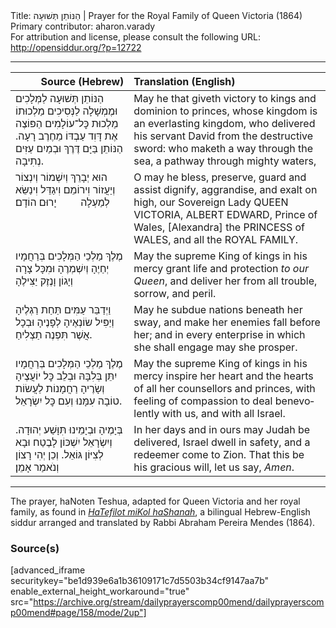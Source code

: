 <html>
<head></head>
<body>
Title: הַנּוֹתֵן תְּשׁוּעָה | Prayer for the Royal Family of Queen Victoria (1864)<br />
Primary contributor: aharon.varady<br />
For attribution and license, please consult the following URL: <a href="http://opensiddur.org/?p=12722">http://opensiddur.org/?p=12722</a>
<p />
<hr />

<table style="margin-left: auto;margin-right: auto;" class="draggable">
<thead><tr><th id="x" style="text-align: right;">Source (Hebrew)</th><th style="text-align: left;">Translation (English)</th></tr></thead>
<tbody>
<tr><td style="vertical-align:top;">
<div class="liturgy" lang="he">
הַנּוֹתֵן תְּשׁוּעָה לַמְּלָכִים 
וּמֶמְשָׁלָה לַנְּסִיכִים 
מַלְכוּתוֹ מַלְכוּת כׇּל־עוֹלָמִים 
הַפּוֹצֶה אֶת דָּוִד עַבְדּוֹ מֵחֶרֶב רָעָה. 
הַנּוֹתֵן בַּיָּם דֶּרֶךְ 
וּבְמַיִם עַזִּים נְתִיבָה. 
</span></div>
</td>
 
<td style="vertical-align:top;">
<div class="english" lang="en">
May he that giveth victory to kings 
and dominion to princes, 
whose kingdom is an everlasting kingdom, 
who delivered his servant David from the destructive sword: 
who maketh a way through the sea, 
a pathway through mighty waters, 
</div></td></tr>


<tr><td style="vertical-align:top;">
<div class="liturgy" lang="he">
הוּא יְבָרֵךְ וְיִשְׁמוֹר וְיִנְצוֹר וְיַעֲזוֹר 
וִירוֹמֵם וִיגַדֵּל וִינַשֵּׂא לְמַעְלָה
&nbsp;
&nbsp;
&nbsp;
&nbsp;
יָרוּם הוֹדָם׃
</span></div></td>
 
<td style="vertical-align:top;">
<div class="english" lang="en">
O may he bless, preserve, guard and assist
dignify, aggrandise, and exalt on high,
our Sovereign Lady QUEEN VICTORIA, 
ALBERT EDWARD, Prince of Wales, 
[Alexandra] the PRINCESS of WALES, 
and all the ROYAL FAMILY.
</div></td></tr>


<tr><td style="vertical-align:top;">
<div class="liturgy" lang="he">
מֶלֶךְ מַלְכֵי הַמְּלָכִים 
בְּרַחֲמָיו יְחַיֶהָ וְיִשְׁמְרֶהָ 
וּמִכָּל צָרָה וְיָגוֹן וָנֶזֶק יַצִּילֶהָ 
</span></div></td>
 
<td style="vertical-align:top;">
<div class="english" lang="en">
May the supreme King of kings 
in his mercy grant life and protection <em>to our Queen</em>,
and deliver her from all trouble, sorrow, and peril. 
</div></td></tr>


<tr><td style="vertical-align:top;">
<div class="liturgy" lang="he">
וַיְדַבֵּר עַמִּים תַּחַת רַגְלֶיהָ
וְיַפִּיל שׂוֹנְאֶיהָ לְפָנֶיהָ 
וּבְכָל אֲשֶׁר תִּפְנֶה תַצְלִיחַ. 
</span></div></td>
 
<td style="vertical-align:top;">
<div class="english" lang="en">
May he subdue nations beneath her sway,
and make her enemies fall before her;
and in every enterprise in which she shall engage may she prosper.
</div></td></tr>


<tr><td style="vertical-align:top;">
<div class="liturgy" lang="he">
מֶלֶךְ מַלְכֵי הַמְּלָכִים 
בְּרַחֲמָיו יִתֵּן בְּלִבָּהּ 
וּבְלֵב כׇּל יוֹעֲצֶיהָ וְשָׂרֶיהָ 
רַחֲמָנוֹת לַעֲשׂוֹת טוֹבָה עִמָּנוּ 
וְעִם כׇּל יִשְׂרָאֵל. 
</span></div></td>
 
<td style="vertical-align:top;">
<div class="english" lang="en">
May the supreme King of kings 
in his mercy inspire her heart
and the hearts of all her counsellors and princes, 
with feeling of compassion to deal benevolently with us, 
and with all Israel. 
</div></td></tr>


<tr><td style="vertical-align:top;">
<div class="liturgy" lang="he">
בְּיָמֶיהָ וּבְיָמֵינוּ תִּוָּשַׁע יְהוּדָה. 
וְיִשְׂרָאֵל יִשְׁכּוֹן לָבֶטַח 
וּבָא לְצִיּוֹן גּוֹאֵל. 
וְכֵן יְהִי רָצוֹן 
וְנֺאמַר אָמֵן׃
</span></div></td>
 
<td style="vertical-align:top;">
<div class="english" lang="en">
In her days and in ours may Judah be delivered, 
Israel dwell in safety, 
and a redeemer come to Zion. 
That this be his gracious will,
let us say, <em>Amen</em>.
</div></td></tr>
</tbody></table>

<hr />

The prayer, haNoten Teshua, adapted for Queen Victoria and her royal family, as found in <em><a href="/?p=27821">HaTefilot miKol haShanah</a></em>, a bilingual Hebrew-English siddur arranged and translated by Rabbi Abraham Pereira Mendes (1864).

<h3>Source(s)</h3>

[advanced_iframe securitykey="be1d939e6a1b36109171c7d5503b34cf9147aa7b" enable_external_height_workaround="true" src="https://archive.org/stream/dailyprayerscomp00mend/dailyprayerscomp00mend#page/158/mode/2up"]

&nbsp;
</body>
</html>